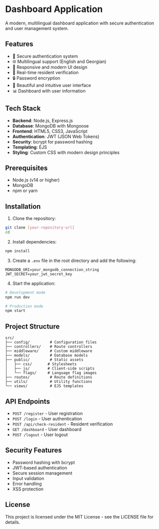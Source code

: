 # Dashboard Application

A modern, multilingual dashboard application with secure authentication and user management system.

## Features

- 🔐 Secure authentication system
- 🌐 Multilingual support (English and Georgian)
- 📱 Responsive and modern UI design
- 🚀 Real-time resident verification
- 🔒 Password encryption
- 🎨 Beautiful and intuitive user interface
- 📊 Dashboard with user information

## Tech Stack

- **Backend**: Node.js, Express.js
- **Database**: MongoDB with Mongoose
- **Frontend**: HTML5, CSS3, JavaScript
- **Authentication**: JWT (JSON Web Tokens)
- **Security**: bcrypt for password hashing
- **Templating**: EJS
- **Styling**: Custom CSS with modern design principles

## Prerequisites

- Node.js (v14 or higher)
- MongoDB
- npm or yarn

## Installation

1. Clone the repository:
```bash
git clone [your-repository-url]
cd 
```

2. Install dependencies:
```bash
npm install
```

3. Create a `.env` file in the root directory and add the following:
```env
MONGODB_URI=your_mongodb_connection_string
JWT_SECRET=your_jwt_secret_key
```

4. Start the application:
```bash
# Development mode
npm run dev

# Production mode
npm start
```

## Project Structure

```
src/
├── config/         # Configuration files
├── controllers/    # Route controllers
├── middleware/     # Custom middleware
├── models/         # Database models
├── public/         # Static assets
│   ├── css/       # Stylesheets
│   ├── js/        # Client-side scripts
│   └── flags/     # Language flag images
├── routes/         # Route definitions
├── utils/          # Utility functions
└── views/          # EJS templates
```

## API Endpoints

- `POST /register` - User registration
- `POST /login` - User authentication
- `POST /api/check-resident` - Resident verification
- `GET /dashboard` - User dashboard
- `POST /logout` - User logout

## Security Features

- Password hashing with bcrypt
- JWT-based authentication
- Secure session management
- Input validation
- Error handling
- XSS protection

## License

This project is licensed under the MIT License - see the LICENSE file for details.
